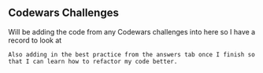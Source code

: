 ## Codewars Challenges

Will be adding the code from any Codewars challenges into here so I have a record to look at

```
Also adding in the best practice from the answers tab once I finish so that I can learn how to refactor my code better.
```
